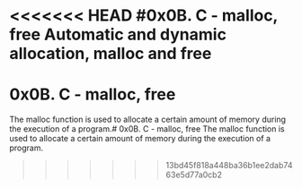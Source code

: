 <<<<<<< HEAD
#0x0B. C - malloc, free
Automatic and dynamic allocation, malloc and free
=======
# 0x0B. C - malloc, free
The malloc function is used to allocate a certain amount of memory during the execution of a program.# 0x0B. C - malloc, free
The malloc function is used to allocate a certain amount of memory during the execution of a program.
>>>>>>> 13bd45f818a448ba36b1ee2dab7463e5d77a0cb2

